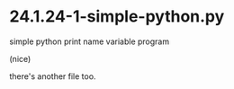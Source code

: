 # 24.1.24-1-simple-python.py

simple python print name variable program

(nice)

there's another file too.
